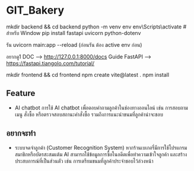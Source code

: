 # GIT_Bakery
 



mkdir backend && cd backend
python -m venv env
env\Scripts\activate     # สำหรับ Window
pip install fastapi uvicorn python-dotenv

รัน uvicorn main:app --reload (ก่อนรัน ต้อง active env ก่อน)

อยากดู1 DOC --> http://127.0.0.1:8000/docs
Guide FastAPI --> https://fastapi.tiangolo.com/tutorial/


mkdir frontend && cd frontend
npm create vite@latest .
npm install



## Feature
- AI chatbot การใช้ AI chatbot เพื่อตอบคำถามลูกค้าในช่องทางออนไลน์ เช่น การสอบถามเมนู สั่งซื้อ หรือตรวจสอบสถานะคำสั่งซื้อ รวมถึงการแนะนำขนมที่ลูกค้าน่าจะชอบ






## อยากจะทำ
- ระบบจดจำลูกค้า (Customer Recognition System)
หากร้านเบเกอรี่มีการใช้โปรแกรมสมาชิกหรือบัตรสะสมแต้ม AI สามารถใช้ข้อมูลการซื้อในอดีตเพื่อทำความเข้าใจลูกค้า และสร้างประสบการณ์ที่เป็นส่วนตัว เช่น การเตรียมขนมที่ลูกค้าประจำชอบไว้ล่วงหน้า